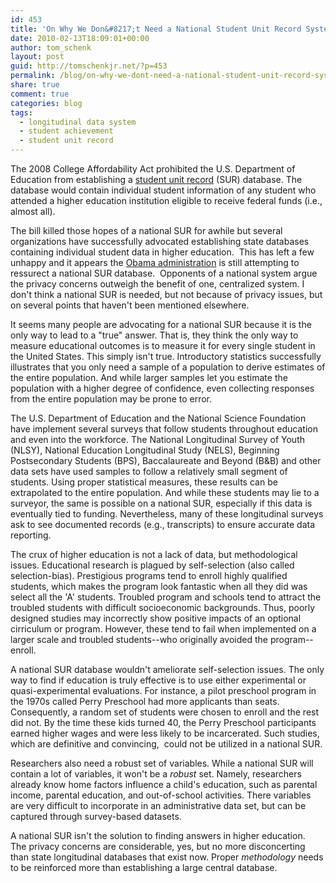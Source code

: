 ```yaml
---
id: 453
title: 'On Why We Don&#8217;t Need a National Student Unit Record System'
date: 2010-02-13T18:09:01+00:00
author: tom_schenk
layout: post
guid: http://tomschenkjr.net/?p=453
permalink: /blog/on-why-we-dont-need-a-national-student-unit-record-system/
share: true
comment: true
categories: blog 
tags:
  - longitudinal data system
  - student achievement
  - student unit record
---
```

The 2008 College Affordability Act prohibited the U.S. Department of Education from establishing a <a href="http://nces.ed.gov/pubsearch/pubsinfo.asp?pubid=2005160">student unit record</a> (SUR) database. The database would contain individual student information of any student who attended a higher education institution eligible to receive federal funds (i.e., almost all).

The bill killed those hopes of a national SUR for awhile but several organizations have successfully advocated establishing state databases containing individual student data in higher education.  This has left a few unhappy and it appears the <a href="http://chronicle.com/article/Education-Department-Develo/64121/">Obama administration</a> is still attempting to ressurect a national SUR database.  Opponents of a national system argue the privacy concerns outweigh the benefit of one, centralized system. I don't think a national SUR is needed, but not because of privacy issues, but on several points that haven't been mentioned elsewhere.

It seems many people are advocating for a national SUR because it is the only way to lead to a "true" answer. That is, they think the only way to measure educational outcomes is to measure it for every single student in the United States. This simply isn't true. Introductory statistics successfully illustrates that you only need a sample of a population to derive estimates of the entire population. And while larger samples let you estimate the population with a higher degree of confidence, even collecting responses from the entire population may be prone to error.

<!--more-->The U.S. Department of Education and the National Science Foundation have implement several surveys that follow students throughout education and even into the workforce. The National Longitudinal Survey of Youth (NLSY), National Education Longitudinal Study (NELS), Beginning Postsecondary Students (BPS), Baccalaureate and Beyond (B&amp;B) and other data sets have used samples to follow a relatively small segment of students. Using proper statistical measures, these results can be extrapolated to the entire population. And while these students may lie to a surveyor, the same is possible on a national SUR, especially if this data is eventually tied to funding. Nevertheless, many of these longitudinal surveys ask to see documented records (e.g., transcripts) to ensure accurate data reporting.

The crux of higher education is not a lack of data, but methodological issues. Educational research is plagued by self-selection (also called selection-bias). Prestigious programs tend to enroll highly qualified students, which makes the program look fantastic when all they did was select all the 'A' students. Troubled program and schools tend to attract the troubled students with difficult socioeconomic backgrounds. Thus, poorly designed studies may incorrectly show positive impacts of an optional cirriculum or program. However, these tend to fail when implemented on a larger scale and troubled students--who originally avoided the program--enroll.

A national SUR database wouldn't ameliorate self-selection issues. The only way to find if education is truly effective is to use either experimental or quasi-experimental evaluations. For instance, a pilot preschool program in the 1970s called Perry Preschool had more applicants than seats. Consequently, a random set of students were chosen to enroll and the rest did not. By the time these kids turned 40, the Perry Preschool participants earned higher wages and were less likely to be incarcerated. Such studies, which are definitive and convincing,  could not be utilized in a national SUR.

Researchers also need a robust set of variables. While a national SUR will contain a lot of variables, it won't be a <em>robust</em> set. Namely, researchers already know home factors influence a child's education, such as parental income, parental education, and out-of-school activities. There variables are very difficult to incorporate in an administrative data set, but can be captured through survey-based datasets.

A national SUR isn't the solution to finding answers in higher education.  The privacy concerns are considerable, yes, but no more disconcerting than state longitudinal databases that exist now. Proper <em>methodology</em> needs to be reinforced more than establishing a large central database.